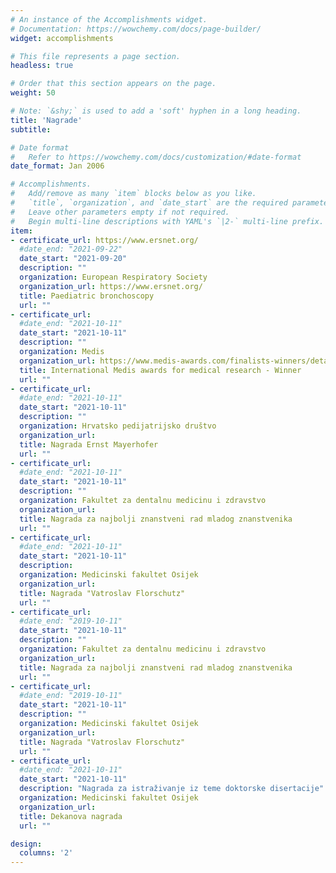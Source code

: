 ```yaml
---
# An instance of the Accomplishments widget.
# Documentation: https://wowchemy.com/docs/page-builder/
widget: accomplishments

# This file represents a page section.
headless: true

# Order that this section appears on the page.
weight: 50

# Note: `&shy;` is used to add a 'soft' hyphen in a long heading.
title: 'Nagrade'
subtitle:

# Date format
#   Refer to https://wowchemy.com/docs/customization/#date-format
date_format: Jan 2006

# Accomplishments.
#   Add/remove as many `item` blocks below as you like.
#   `title`, `organization`, and `date_start` are the required parameters.
#   Leave other parameters empty if not required.
#   Begin multi-line descriptions with YAML's `|2-` multi-line prefix.
item:
- certificate_url: https://www.ersnet.org/
  #date_end: "2021-09-22"
  date_start: "2021-09-20" 
  description: ""
  organization: European Respiratory Society
  organization_url: https://www.ersnet.org/
  title: Paediatric bronchoscopy
  url: ""
- certificate_url: 
  #date_end: "2021-10-11"
  date_start: "2021-10-11" 
  description: ""
  organization: Medis
  organization_url: https://www.medis-awards.com/finalists-winners/detail/finalist/matej-sapina/
  title: International Medis awards for medical research - Winner
  url: ""
- certificate_url: 
  #date_end: "2021-10-11"
  date_start: "2021-10-11" 
  description: ""
  organization: Hrvatsko pedijatrijsko društvo
  organization_url: 
  title: Nagrada Ernst Mayerhofer
  url: ""
- certificate_url: 
  #date_end: "2021-10-11"
  date_start: "2021-10-11" 
  description: ""
  organization: Fakultet za dentalnu medicinu i zdravstvo
  organization_url: 
  title: Nagrada za najbolji znanstveni rad mladog znanstvenika
  url: ""
- certificate_url: 
  #date_end: "2021-10-11"
  date_start: "2021-10-11" 
  description: 
  organization: Medicinski fakultet Osijek
  organization_url: 
  title: Nagrada "Vatroslav Florschutz"
  url: ""
- certificate_url: 
  #date_end: "2019-10-11"
  date_start: "2021-10-11" 
  description: ""
  organization: Fakultet za dentalnu medicinu i zdravstvo
  organization_url: 
  title: Nagrada za najbolji znanstveni rad mladog znanstvenika
  url: ""
- certificate_url: 
  #date_end: "2019-10-11"
  date_start: "2021-10-11" 
  description: ""
  organization: Medicinski fakultet Osijek
  organization_url: 
  title: Nagrada "Vatroslav Florschutz"
  url: ""
- certificate_url: 
  #date_end: "2021-10-11"
  date_start: "2021-10-11" 
  description: "Nagrada za istraživanje iz teme doktorske disertacije"
  organization: Medicinski fakultet Osijek
  organization_url: 
  title: Dekanova nagrada
  url: ""

design:
  columns: '2' 
---
```

